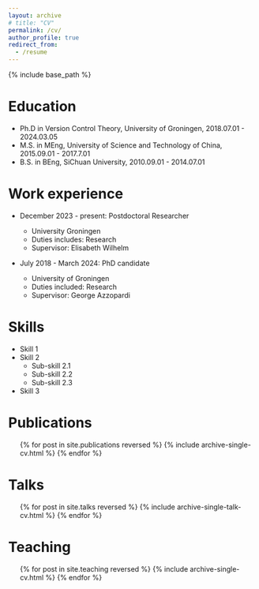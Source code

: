 ```yaml
---
layout: archive
# title: "CV"
permalink: /cv/
author_profile: true
redirect_from:
  - /resume
---
```


{% include base_path %}

Education
======
* Ph.D in Version Control Theory, University of Groningen, 2018.07.01 - 2024.03.05
* M.S. in MEng, University of Science and Technology of China, 2015.09.01 - 2017.7.01
* B.S. in BEng, SiChuan University, 2010.09.01 - 2014.07.01

Work experience
======
* December 2023 - present: Postdoctoral Researcher
  * University Groningen
  * Duties includes: Research
  * Supervisor: Elisabeth Wilhelm

* July 2018 - March 2024: PhD candidate
  * University of Groningen
  * Duties included: Research
  * Supervisor: George Azzopardi

  
Skills
======
* Skill 1
* Skill 2
  * Sub-skill 2.1
  * Sub-skill 2.2
  * Sub-skill 2.3
* Skill 3

Publications
======
  <ul>{% for post in site.publications reversed %}
    {% include archive-single-cv.html %}
  {% endfor %}</ul>
  
Talks
======
  <ul>{% for post in site.talks reversed %}
    {% include archive-single-talk-cv.html  %}
  {% endfor %}</ul>
  
Teaching
======
  <ul>{% for post in site.teaching reversed %}
    {% include archive-single-cv.html %}
  {% endfor %}</ul>
  
<!-- Service and leadership
======
* Currently signed in to 43 different slack teams -->
